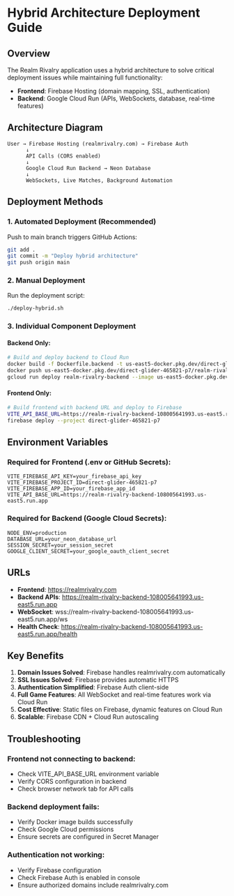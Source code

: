 # Hybrid Architecture Deployment Guide

## Overview
The Realm Rivalry application uses a hybrid architecture to solve critical deployment issues while maintaining full functionality:

- **Frontend**: Firebase Hosting (domain mapping, SSL, authentication)
- **Backend**: Google Cloud Run (APIs, WebSockets, database, real-time features)

## Architecture Diagram
```
User → Firebase Hosting (realmrivalry.com) → Firebase Auth
      ↓
      API Calls (CORS enabled)
      ↓
      Google Cloud Run Backend → Neon Database
      ↓
      WebSockets, Live Matches, Background Automation
```

## Deployment Methods

### 1. Automated Deployment (Recommended)
Push to main branch triggers GitHub Actions:
```bash
git add .
git commit -m "Deploy hybrid architecture"
git push origin main
```

### 2. Manual Deployment
Run the deployment script:
```bash
./deploy-hybrid.sh
```

### 3. Individual Component Deployment

#### Backend Only:
```bash
# Build and deploy backend to Cloud Run
docker build -f Dockerfile.backend -t us-east5-docker.pkg.dev/direct-glider-465821-p7/realm-rivalry/backend:latest .
docker push us-east5-docker.pkg.dev/direct-glider-465821-p7/realm-rivalry/backend:latest
gcloud run deploy realm-rivalry-backend --image us-east5-docker.pkg.dev/direct-glider-465821-p7/realm-rivalry/backend:latest --region us-east5
```

#### Frontend Only:
```bash
# Build frontend with backend URL and deploy to Firebase
VITE_API_BASE_URL=https://realm-rivalry-backend-108005641993.us-east5.run.app npm run build
firebase deploy --project direct-glider-465821-p7
```

## Environment Variables

### Required for Frontend (.env or GitHub Secrets):
```
VITE_FIREBASE_API_KEY=your_firebase_api_key
VITE_FIREBASE_PROJECT_ID=direct-glider-465821-p7  
VITE_FIREBASE_APP_ID=your_firebase_app_id
VITE_API_BASE_URL=https://realm-rivalry-backend-108005641993.us-east5.run.app
```

### Required for Backend (Google Cloud Secrets):
```
NODE_ENV=production
DATABASE_URL=your_neon_database_url
SESSION_SECRET=your_session_secret
GOOGLE_CLIENT_SECRET=your_google_oauth_client_secret
```

## URLs
- **Frontend**: https://realmrivalry.com
- **Backend APIs**: https://realm-rivalry-backend-108005641993.us-east5.run.app
- **WebSocket**: wss://realm-rivalry-backend-108005641993.us-east5.run.app/ws
- **Health Check**: https://realm-rivalry-backend-108005641993.us-east5.run.app/health

## Key Benefits
1. **Domain Issues Solved**: Firebase handles realmrivalry.com automatically
2. **SSL Issues Solved**: Firebase provides automatic HTTPS
3. **Authentication Simplified**: Firebase Auth client-side
4. **Full Game Features**: All WebSocket and real-time features work via Cloud Run
5. **Cost Effective**: Static files on Firebase, dynamic features on Cloud Run
6. **Scalable**: Firebase CDN + Cloud Run autoscaling

## Troubleshooting

### Frontend not connecting to backend:
- Check VITE_API_BASE_URL environment variable
- Verify CORS configuration in backend
- Check browser network tab for API calls

### Backend deployment fails:
- Verify Docker image builds successfully
- Check Google Cloud permissions
- Ensure secrets are configured in Secret Manager

### Authentication not working:
- Verify Firebase configuration
- Check Firebase Auth is enabled in console
- Ensure authorized domains include realmrivalry.com